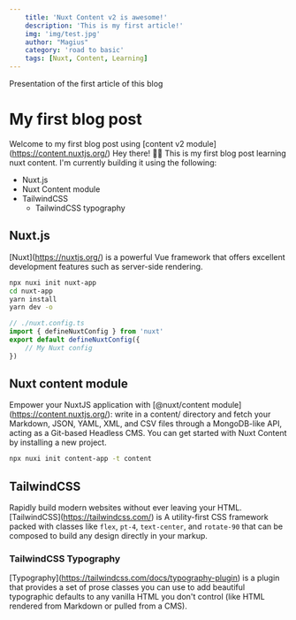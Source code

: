 ```yaml
---
    title: 'Nuxt Content v2 is awesome!'
    description: 'This is my first article!'
    img: 'img/test.jpg'
    author: "Magius"
    category: 'road to basic'
    tags: [Nuxt, Content, Learning]
---
```


Presentation of the first article of this blog

<!--more-->
# My first blog post
Welcome to my first blog post using \[content v2 module\](https://content.nuxtjs.org/)
Hey there! 👋🏾
This is my first blog post learning nuxt content.
I'm currently building it using the following:
- Nuxt.js
- Nuxt Content module
- TailwindCSS
    - TailwindCSS typography
## Nuxt.js
\[Nuxt\](https://nuxtjs.org/) is a powerful Vue framework that offers excellent development features such as server-side rendering.
```bash
npx nuxi init nuxt-app
cd nuxt-app
yarn install
yarn dev -o
```
```javascript
// ./nuxt.config.ts
import { defineNuxtConfig } from 'nuxt'
export default defineNuxtConfig({
    // My Nuxt config
})
```
## Nuxt content module
Empower your NuxtJS application with \[@nuxt/content module\](https://content.nuxtjs.org/): write in a content/ directory and fetch your Markdown, JSON, YAML, XML, and CSV files through a MongoDB-like API, acting as a Git-based Headless CMS.
You can get started with Nuxt Content by installing a new project.
```bash
npx nuxi init content-app -t content
```
## TailwindCSS
Rapidly build modern websites without ever leaving your HTML. \[TailwindCSS\](https://tailwindcss.com/) is A utility-first CSS framework packed with classes like `flex`, `pt-4`, `text-center`, and `rotate-90` that can be composed to build any design directly in your markup.
### TailwindCSS Typography
\[Typography\](https://tailwindcss.com/docs/typography-plugin) is a plugin that provides a set of prose classes you can use to add beautiful typographic defaults to any vanilla HTML you don't control (like HTML rendered from Markdown or pulled from a CMS).